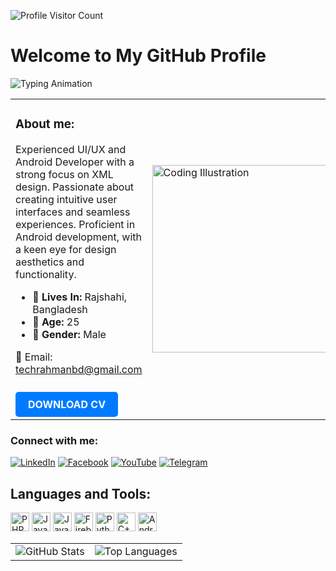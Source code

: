 ![Profile Visitor Count](https://visitor-badge.laobi.icu/badge?page_id=techrahmanbd/README.md)
# Welcome to My GitHub Profile

![Typing Animation](https://readme-typing-svg.demolab.com?font=Fira+Code&weight=500&size=24&pause=1000&color=F75C7E&center=true&vCenter=true&width=435&lines=Hello,+I'm+Abdur+Rahman!;Welcome+to+my+GitHub+profile!)
<table>
  <tr>
    <td>
      <h3>About me:</h3>
      <p>Experienced UI/UX and Android Developer with a strong focus on XML design. Passionate about creating intuitive user interfaces and seamless experiences. Proficient in Android development, with a keen eye for design aesthetics and functionality.</p>
      <ul>
        <li>🔴 <strong>Lives In:</strong> Rajshahi, Bangladesh</li>
        <li>🔴 <strong>Age:</strong> 25</li>
        <li>🔴 <strong>Gender:</strong> Male</li>
      </ul>
      <p>📧 Email: <a href="mailto:techrahmanbd@gmail.com">techrahmanbd@gmail.com</a></p>
        <a href="https://techrahmanbd.github.io/rahman-cv/" target="_blank" style="display: inline-block; margin-top: 10px; padding: 10px 20px; background-color: #007BFF; color: white; text-decoration: none; border-radius: 5px; font-weight: bold;">
    DOWNLOAD CV
  </a>
    </td>
    <td>
      <img src="https://media.tenor.com/G61A9zcJgVYAAAAM/android-developer.gif" width="300" alt="Coding Illustration"/>
    </td>
  </tr>
</table>


### Connect with me:
[![LinkedIn](https://img.shields.io/badge/LinkedIn-0077B5?logo=linkedin&logoColor=white&style=for-the-badge)](https://www.linkedin.com/in/abdur-rahman-1b4771335)
[![Facebook](https://img.shields.io/badge/Facebook-1877F2?logo=facebook&logoColor=white&style=for-the-badge)](https://www.facebook.com/rahman6220)
[![YouTube](https://img.shields.io/badge/YouTube-FF0000?logo=youtube&logoColor=white&style=for-the-badge)](https://www.youtube.com/@FixBuildTech)
[![Telegram](https://img.shields.io/badge/Telegram-2CA5E0?style=flat-squeare&logo=telegram&logoColor=white)](https://t.me/rahman_rajshahi)



## Languages and Tools:

<a href="https://www.php.net"><img src="https://www.php.net/images/logos/php-logo.svg" alt="PHP" width="30" height="30"></a>
<a href="https://www.oracle.com/java/"><img src="https://upload.wikimedia.org/wikipedia/en/3/30/Java_programming_language_logo.svg" alt="Java" width="30" height="30"></a>
<a href="https://developer.mozilla.org/en-US/docs/Web/JavaScript"><img src="https://upload.wikimedia.org/wikipedia/commons/6/6a/JavaScript-logo.png" alt="JavaScript" width="30" height="30"></a>
<a href="https://firebase.google.com"><img src="https://firebase.google.com/static/images/brand-guidelines/logo-vertical.png" alt="Firebase" width="30" height="30"></a>
<a href="https://www.python.org"><img src="https://upload.wikimedia.org/wikipedia/commons/thumb/c/c3/Python-logo-notext.svg/1869px-Python-logo-notext.svg.png" alt="Python" width="30" height="30"></a>
<a href="https://isocpp.org"><img src="https://upload.wikimedia.org/wikipedia/commons/1/18/ISO_C%2B%2B_Logo.svg" alt="C++" width="30" height="30"></a>
<a href="https://developer.android.com"><img src="https://upload.wikimedia.org/wikipedia/commons/4/41/APK_format_icon_%282014-2019%29.png" alt="Android" width="30" height="30"></a>

<table>
  <tr>
    <td>
      <img src="https://github-readme-stats.vercel.app/api?username=techrahmanbd&show_icons=true&theme=default" alt="GitHub Stats" />
    </td>
    <td>
      <img src="https://github-readme-stats.vercel.app/api/top-langs/?username=techrahmanbd&layout=compact" alt="Top Languages" />
    </td>
  </tr>
</table>



